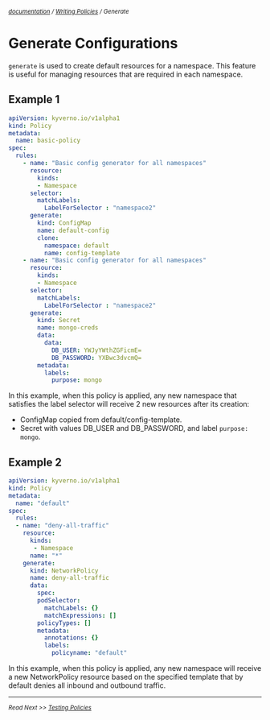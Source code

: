 <small>*[documentation](/README.md#documentation) / [Writing Policies](/documentation/writing-policies.md) / Generate*</small>

# Generate Configurations 

```generate``` is used to create default resources for a namespace. This feature is useful for managing resources that are required in each namespace.

## Example 1

````yaml
apiVersion: kyverno.io/v1alpha1
kind: Policy
metadata:
  name: basic-policy
spec:
  rules:
    - name: "Basic config generator for all namespaces"
      resource:
        kinds: 
        - Namespace
      selector:
        matchLabels:
          LabelForSelector : "namespace2"
      generate:
        kind: ConfigMap
        name: default-config
        clone:
          namespace: default
          name: config-template
    - name: "Basic config generator for all namespaces"
      resource:
        kinds: 
        - Namespace
      selector:
        matchLabels:
          LabelForSelector : "namespace2"
      generate:
        kind: Secret
        name: mongo-creds
        data:
          data:
            DB_USER: YWJyYWthZGFicmE=
            DB_PASSWORD: YXBwc3dvcmQ=
        metadata:
          labels:
            purpose: mongo
````

In this example, when this policy is applied, any new namespace that satisfies the label selector will receive 2 new resources after its creation:
* ConfigMap copied from default/config-template.
* Secret with values DB_USER and DB_PASSWORD, and label ```purpose: mongo```.


## Example 2
````yaml
apiVersion: kyverno.io/v1alpha1
kind: Policy
metadata:
  name: "default"
spec:
  rules:
  - name: "deny-all-traffic"
    resource: 
      kinds:
       - Namespace
      name: "*"
    generate: 
      kind: NetworkPolicy
      name: deny-all-traffic
      data:
        spec:
        podSelector:
          matchLabels: {}
          matchExpressions: []
        policyTypes: []
        metadata:
          annotations: {}
          labels:
            policyname: "default"
````
In this example, when this policy is applied, any new namespace will receive a new NetworkPolicy resource based on the specified template that by default denies all inbound and outbound traffic.

---
<small>*Read Next >> [Testing Policies](/documentation/testing-policies.md)*</small>

